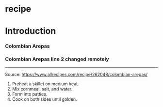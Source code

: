 # recipe

# Introduction
### Colombian Arepas

### Colombian Arepas line 2 changed remotely
----------------

Source: https://www.allrecipes.com/recipe/262048/colombian-arepas/

1. Preheat a skillet on medium heat.
2. Mix cornmeal, salt, and water.
3. Form into patties.
4. Cook on both sides until golden.
